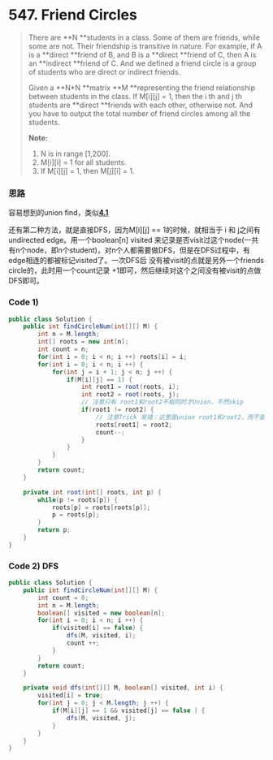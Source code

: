 # 547. Friend Circles

> There are **N **students in a class. Some of them are friends, while some are not. Their friendship is transitive in nature. For example, if A is a **direct **friend of B, and B is a **direct **friend of C, then A is an **indirect **friend of C. And we defined a friend circle is a group of students who are direct or indirect friends.
>
> Given a **N\*N **matrix **M **representing the friend relationship between students in the class. If M\[i\]\[j\] = 1, then the i th and j th students are **direct **friends with each other, otherwise not. And you have to output the total number of friend circles among all the students.
>
> **Note:**
>
> 1. N is in range \[1,200\].
> 2. M\[i\]\[i\] = 1 for all students.
> 3. If M\[i\]\[j\] = 1, then M\[j\]\[i\] = 1.

### 思路

容易想到的union find，类似[**4.1**](/41.md)

还有第二种方法，就是直接DFS，因为M\[i\]\[j\] == 1的时候，就相当于 i 和 j之间有undirected edge。用一个boolean\[n\] visited 来记录是否visit过这个node\(一共有n个node，即n个student\)，对n个人都需要做DFS，但是在DFS过程中，有edge相连的都被标记visited了。一次DFS后 没有被visit的点就是另外一个friends circle的，此时用一个count记录 +1即可，然后继续对这个之间没有被visit的点做DFS即可。

### Code 1\)

```java
public class Solution {
    public int findCircleNum(int[][] M) {
        int n = M.length;
        int[] roots = new int[n];
        int count = n;
        for(int i = 0; i < n; i ++) roots[i] = i;
        for(int i = 0; i < n; i ++) {
            for(int j = i + 1; j < n; j ++) {
                if(M[i][j] == 1) {
                    int root1 = root(roots, i);
                    int root2 = root(roots, j);
                    // 注意只有 root1和root2不相同时才Union，不然skip
                    if(root1 != root2) {
                        // 注意Trick 易错：这里是union root1和root2，而不是union i 和 j
                        roots[root1] = root2;
                        count--;
                    }
                }
            }
        }
        return count;
    }

    private int root(int[] roots, int p) {
        while(p != roots[p]) {
            roots[p] = roots[roots[p]];
            p = roots[p];
        }
        return p;
    }
}
```

### Code 2\) DFS

```java
public class Solution {
    public int findCircleNum(int[][] M) {
        int count = 0;
        int n = M.length;
        boolean[] visited = new boolean[n];
        for(int i = 0; i < n; i ++) {
            if(visited[i] == false) {
                dfs(M, visited, i);
                count ++;
            }
        }
        return count;
    }

    private void dfs(int[][] M, boolean[] visited, int i) {
        visited[i] = true;
        for(int j = 0; j < M.length; j ++) {
            if(M[i][j] == 1 && visited[j] == false ) {
                dfs(M, visited, j);
            }
        }
    }
}
```



